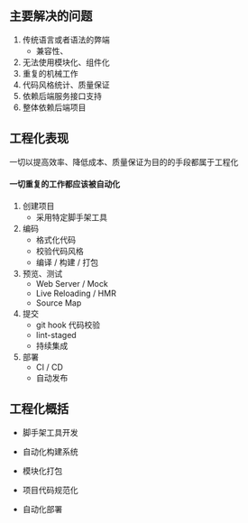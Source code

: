 ## 主要解决的问题

1. 传统语言或者语法的弊端
   - 兼容性、
2. 无法使用模块化、组件化
3. 重复的机械工作
4. 代码风格统计、质量保证
5. 依赖后端服务接口支持
6. 整体依赖后端项目

## 工程化表现

一切以提高效率、降低成本、质量保证为目的的手段都属于工程化

#### 一切重复的工作都应该被自动化

1. 创建项目
   - 采用特定脚手架工具
2. 编码
   - 格式化代码
   - 校验代码风格
   - 编译 / 构建 / 打包
3. 预览、测试
   - Web Server / Mock
   - Live Reloading / HMR
   - Source Map
4. 提交
   - git hook 代码校验
   - lint-staged
   - 持续集成
5. 部署
   - CI / CD
   - 自动发布

## 工程化概括

- 脚手架工具开发

- 自动化构建系统

- 模块化打包

- 项目代码规范化

- 自动化部署